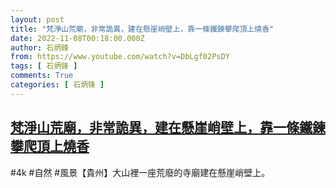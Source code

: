 ```yaml
---
layout: post
title: "梵淨山荒廟，非常詭異，建在懸崖峭壁上，靠一條鐵鍊攀爬頂上燒香"
date: 2022-11-08T00:18:00.000Z
author: 石炳鋒
from: https://www.youtube.com/watch?v=DbLgf02PsDY
tags: [ 石炳锋 ]
comments: True
categories: [ 石炳锋 ]
---
```

<!--1667866680000-->
[梵淨山荒廟，非常詭異，建在懸崖峭壁上，靠一條鐵鍊攀爬頂上燒香](https://www.youtube.com/watch?v=DbLgf02PsDY)
------

<div>
#4k #自然 #風景【貴州】大山裡一座荒廢的寺廟建在懸崖峭壁上。
</div>

